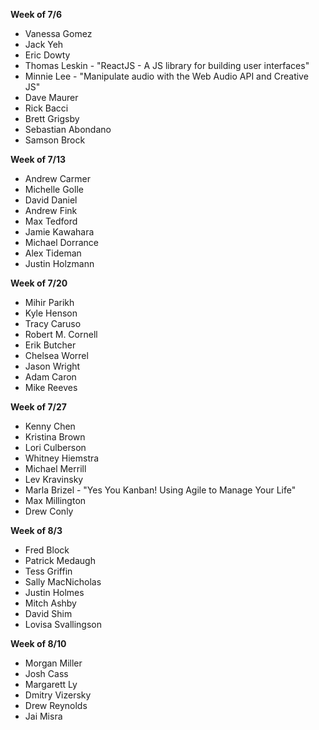 **Week of 7/6**

* Vanessa Gomez
* Jack Yeh
* Eric Dowty
* Thomas Leskin - "ReactJS - A JS library for building user interfaces"
* Minnie Lee - "Manipulate audio with the Web Audio API and Creative JS"
* Dave Maurer
* Rick Bacci
* Brett Grigsby
* Sebastian Abondano
* Samson Brock

**Week of 7/13**

* Andrew Carmer
* Michelle Golle
* David Daniel
* Andrew Fink
* Max Tedford
* Jamie Kawahara
* Michael Dorrance
* Alex Tideman
* Justin Holzmann

**Week of 7/20**

* Mihir Parikh
* Kyle Henson
* Tracy Caruso
* Robert M. Cornell
* Erik Butcher
* Chelsea Worrel
* Jason Wright
* Adam Caron
* Mike Reeves

**Week of 7/27**

* Kenny Chen
* Kristina Brown
* Lori Culberson
* Whitney Hiemstra
* Michael Merrill
* Lev Kravinsky
* Marla Brizel - "Yes You Kanban! Using Agile to Manage Your Life"
* Max Millington
* Drew Conly

**Week of 8/3**

* Fred Block
* Patrick Medaugh
* Tess Griffin
* Sally MacNicholas
* Justin Holmes
* Mitch Ashby
* David Shim
* Lovisa Svallingson

**Week of 8/10**

* Morgan Miller
* Josh Cass
* Margarett Ly
* Dmitry Vizersky
* Drew Reynolds
* Jai Misra
